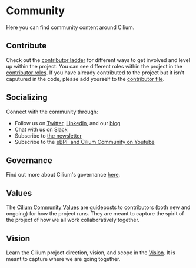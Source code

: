 # Community

Here you can find community content around Cilium.

## Contribute

Check out the [contributor ladder](CONTRIBUTOR-LADDER.md) for different ways to get involved and level up within the project. You can see different roles within the project in the [contributor roles](CONTRIBUTOR-ROLES.md). If you have already contributed to the project but it isn't caputured in the code, please add yourself to the [contributor file](CONTRIBUTORS.md).

## Socializing

Connect with the community through:

* Follow us on [Twitter](https://twitter.com/ciliumproject), [LinkedIn](https://www.linkedin.com/company/cilium/), and our [blog](https://cilium.io/blog/)
* Chat with us on [Slack](https://slack.cilium.io/)
* Subscribe to [the newsletter](https://cilium.io/newsletter)
* Subscribe to the [eBPF and Cilium Community on Youtube](https://www.youtube.com/channel/UCJFUxkVQTBJh3LD1wYBWvuQ)

## Governance

Find out more about Cilium's governance [here](./GOVERNANCE.md).

## Values

The [Cilium Community Values](https://github.com/cilium/community/blob/main/VALUES.md) are guideposts to contributors (both new and ongoing) for how the project runs. They are meant to capture the spirit of the project of how we all work collaboratively together.

## Vision

Learn the Cilium project direction, vision, and scope in the [Vision](https://github.com/cilium/community/blob/main/VISION.md). It is meant to capture where we are going together.
